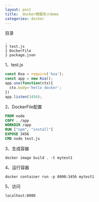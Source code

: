 ```yaml
---
layout: post
title:  docker微服务小demo
categories: docker
---
```


目录

```
.
├ test.js
├ DockerFile
├ package.json

```

1、test.js

``` js
const Koa = require('koa');
const app = new Koa();
app.use(function(ctx){
  ctx.body='hello docker';
})
app.listen(3456);
```

2、DockerFile配置

``` dockerfile
FROM node
COPY . /app
WORKDIR /app
RUN ["npm", "install"]
EXPOSE 3456
CMD node test.js
```

3、生成容器

``` 
docker image build . -t mytest1
```


4、运行容器

``` 
docker container run -p 8000:3456 mytest1
```

5、访问

```
localhost:8000
```
